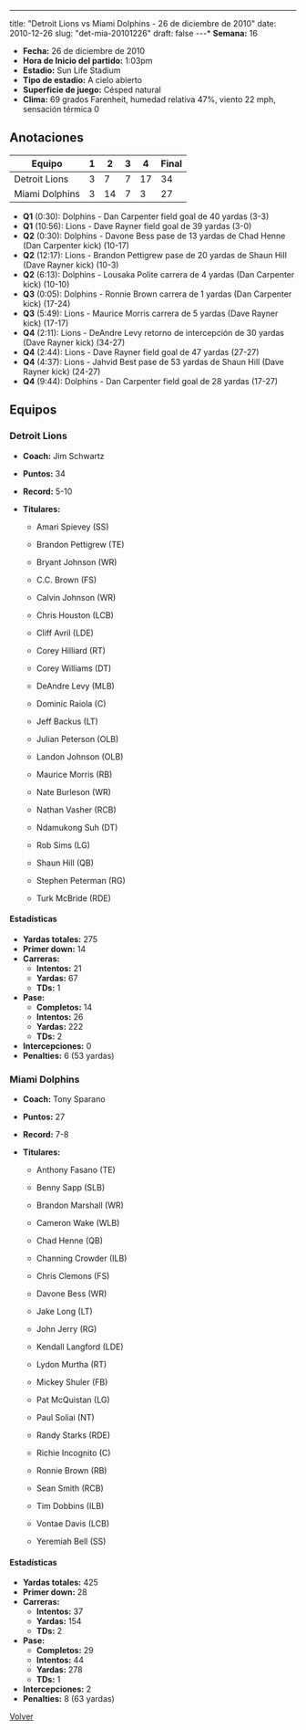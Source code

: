 ---
title: "Detroit Lions vs Miami Dolphins - 26 de diciembre de 2010"
date: 2010-12-26
slug: "det-mia-20101226"
draft: false
---* **Semana:** 16
* **Fecha:** 26 de diciembre de 2010
* **Hora de Inicio del partido:** 1:03pm
* **Estadio:** Sun Life Stadium
* **Tipo de estadio:** A cielo abierto
* **Superficie de juego:** Césped natural
* **Clima:** 69 grados Farenheit, humedad relativa 47%, viento 22 mph, sensación térmica 0




## Anotaciones
| Equipo | 1 | 2 | 3 | 4 | Final |
|--------|---|---|---|---|-------|
| Detroit Lions  | 3 | 7 | 7 | 17  | 34 |
| Miami Dolphins  | 3 | 14 | 7 | 3  | 27 |
* **Q1** (0:30): Dolphins - Dan Carpenter field goal de 40 yardas (3-3)
* **Q1** (10:56): Lions - Dave Rayner field goal de 39 yardas (3-0)
* **Q2** (0:30): Dolphins - Davone Bess pase de 13 yardas de Chad Henne (Dan Carpenter kick) (10-17)
* **Q2** (12:17): Lions - Brandon Pettigrew pase de 20 yardas de Shaun Hill (Dave Rayner kick) (10-3)
* **Q2** (6:13): Dolphins - Lousaka Polite carrera de 4 yardas (Dan Carpenter kick) (10-10)
* **Q3** (0:05): Dolphins - Ronnie Brown carrera de 1 yardas (Dan Carpenter kick) (17-24)
* **Q3** (5:49): Lions - Maurice Morris carrera de 5 yardas (Dave Rayner kick) (17-17)
* **Q4** (2:11): Lions - DeAndre Levy retorno de intercepción de 30 yardas (Dave Rayner kick) (34-27)
* **Q4** (2:44): Lions - Dave Rayner field goal de 47 yardas (27-27)
* **Q4** (4:37): Lions - Jahvid Best pase de 53 yardas de Shaun Hill (Dave Rayner kick) (24-27)
* **Q4** (9:44): Dolphins - Dan Carpenter field goal de 28 yardas (17-27)


## Equipos


### Detroit Lions
* **Coach:** Jim Schwartz
* **Puntos:** 34
* **Record:** 5-10
* **Titulares:** 

  * Amari Spievey (SS) 

  * Brandon Pettigrew (TE) 

  * Bryant Johnson (WR) 

  * C.C. Brown (FS) 

  * Calvin Johnson (WR) 

  * Chris Houston (LCB) 

  * Cliff Avril (LDE) 

  * Corey Hilliard (RT) 

  * Corey Williams (DT) 

  * DeAndre Levy (MLB) 

  * Dominic Raiola (C) 

  * Jeff Backus (LT) 

  * Julian Peterson (OLB) 

  * Landon Johnson (OLB) 

  * Maurice Morris (RB) 

  * Nate Burleson (WR) 

  * Nathan Vasher (RCB) 

  * Ndamukong Suh (DT) 

  * Rob Sims (LG) 

  * Shaun Hill (QB) 

  * Stephen Peterman (RG) 

  * Turk McBride (RDE) 

#### Estadísticas
* **Yardas totales:** 275
* **Primer down:** 14
* **Carreras:**
  * **Intentos:** 21
  * **Yardas:** 67
  * **TDs:** 1
* **Pase:**
  * **Completos:** 14
  * **Intentos:** 26
  * **Yardas:** 222
  * **TDs:** 2
* **Intercepciones:** 0
* **Penalties:** 6 (53 yardas)

### Miami Dolphins
* **Coach:** Tony Sparano
* **Puntos:** 27
* **Record:** 7-8
* **Titulares:** 

  * Anthony Fasano (TE) 

  * Benny Sapp (SLB) 

  * Brandon Marshall (WR) 

  * Cameron Wake (WLB) 

  * Chad Henne (QB) 

  * Channing Crowder (ILB) 

  * Chris Clemons (FS) 

  * Davone Bess (WR) 

  * Jake Long (LT) 

  * John Jerry (RG) 

  * Kendall Langford (LDE) 

  * Lydon Murtha (RT) 

  * Mickey Shuler (FB) 

  * Pat McQuistan (LG) 

  * Paul Soliai (NT) 

  * Randy Starks (RDE) 

  * Richie Incognito (C) 

  * Ronnie Brown (RB) 

  * Sean Smith (RCB) 

  * Tim Dobbins (ILB) 

  * Vontae Davis (LCB) 

  * Yeremiah Bell (SS) 

#### Estadísticas
* **Yardas totales:** 425
* **Primer down:** 28
* **Carreras:**
  * **Intentos:** 37
  * **Yardas:** 154
  * **TDs:** 2
* **Pase:**
  * **Completos:** 29
  * **Intentos:** 44
  * **Yardas:** 278
  * **TDs:** 1
* **Intercepciones:** 2
* **Penalties:** 8 (63 yardas)


[Volver](/historia/2010)
